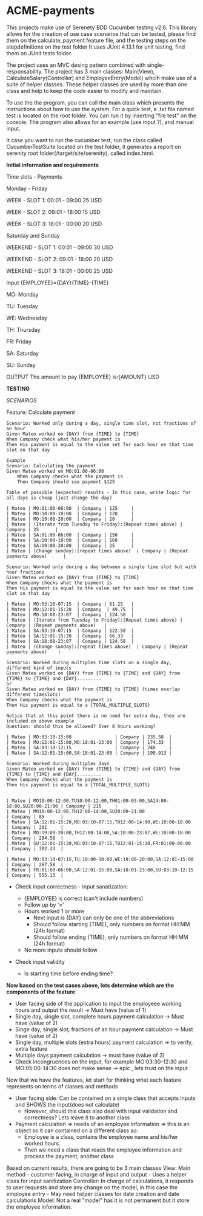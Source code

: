 # ACME-payments

This projects make use of Serenety BDD Cucumber testing v2.6. This library allows for the creation of use case scenarios that can be tested, please
find them on the calculate_payment.feature file, and the testing steps on the stepdefinitions on the test folder
It uses JUnit 4.13.1 for unit testing, find them on JUnit tests folder.

The project uses an MVC desing pattern combined with single-responsability. The project has 3 main classes: Main(View), CalculateSalary(Controller) and EmployeeEntry(Model) whcih make use of a suite of helper classes. These helper classes are used by more than one class and help to keep the code easier to modify and maintain.

To use the the program, you can call the main class which presents the instructions about how to use the system. 
For a quick test, a .txt file named test is located on the root folder. You can run it by inserting "file test" on the console.
The program also allows for an example (use input ?), and manual input.

It case you want to run the cucumber test, run the class called CucumberTestSuite located on the test folder, it generates a report on serenity root folder(/target/site/serenity), called index.html.

**Initial information and requirements**

Time slots - Payments

Monday - Friday

WEEK - SLOT 1: 00:01 - 09:00 25 USD

WEEK - SLOT 2: 09:01 - 18:00 15 USD

WEEK - SLOT 3: 18:01 - 00:00 20 USD

Saturday and Sunday

WEEKEND - SLOT 1: 00:01 - 09:00 30 USD

WEEKEND - SLOT 2: 09:01 - 18:00 20 USD

WEEKEND - SLOT 3: 18:01 - 00:00 25 USD


Input  {EMPLOYEE}={DAY}{TIME}-{TIME}

MO: Monday

TU: Tuesday

WE: Wednesday

TH: Thursday

FR: Friday

SA: Saturday

SU: Sunday

OUTPUT The amount to pay {EMPLOYEE} is:{AMOUNT} USD

**TESTING**

_SCENARIOS_

Feature: Calculate payment

	Scenario: Worked only during a day, single time slot, not fractions of an hour
	Given Mateo worked on {DAY) from {TIME} to {TIME}
	When Company check what his/her payment is
	Then His payment is equal to the value set for each hour on that time slot on that day
	
	Example
	Scenario: Calculating the payment
  	Given Mateo worked on MO:01:00-06:00
    	When Company checks what the payment is
    	Then Company should see payment $125

	Table of possible (expected) results - In this case, write logic for all days is cheap (just change the day)

    | Mateo | MO:01:00-06:00  | Company | 125     |
	| Mateo | MO:10:00-18:00  | Company | 120     |
	| Mateo | MO:19:00-20:00  | Company | 20      |
	| Mateo | (Iterate from Tuesday to Friday):(Repeat times above) | Company | 25      |
    | Mateo | SA:01:00-06:00  | Company | 150     |
    | Mateo | SA:10:00-18:00  | Company | 160     |
    | Mateo | SA:19:00-20:00  | Company | 25      |
	| Mateo | (Change sunday):(repeat times above)  | Company | (Repeat payments above)      |

	Scenario: Worked only during a day between a single time slot but with hour fractions
	Given Mateo worked on {DAY) from {TIME} to {TIME}
	When Company checks what the payment is
	Then His payment is equal to the value set for each hour on that time slot on that day
	
    | Mateo | MO:03:10-07:15  | Company | 61.25   |
	| Mateo | MO:12:01-15:20  | Company  | 49.75  |
	| Mateo | MO:18:08-23:07  | Company | 124.58  |
	| Mateo | (Iterate from Tuesday to Friday):(Repeat times above) | Company | (Repeat payments above)   |
    | Mateo | SA:03:10-07:15  | Company | 122.50  |
    | Mateo | SA:12:01-15:20  | Company | 66.33   |
    | Mateo | SA:18:08-23:07  | Company | 124.58  |
	| Mateo | (Change sunday):(repeat times above)  | Company | (Repeat payments above)    |

	Scenario: Worked during multiples time slots on a single day, different kind of inputs
	Given Mateo worked on {DAY) from {TIME} to {TIME} and {DAY} from {TIME} to {TIME} and {DAY}.........
	or
	Given Mateo worked on {DAY) from {TIME} to {TIME} (times overlap different timeslots)
	When Company checks what the payment is
	Then His payment is equal to a {TOTAL_MULTIPLE_SLOTS}

	Notice that at this point there is no need for extra day, they are included on above example
	Question: should this be allowed? Over 8 hours working? 

    | Mateo | MO:03:10-15:00  				| Company | 235.58  |
	| Mateo | MO:12:01-15:00,MO:18:01-23:00 | Company | 174.33  |
    | Mateo | SA:03:10-12:15  				| Company | 240     |
    | Mateo | SA:12:01-15:00,SA:18:01-23:00 | Company | 190.913 |

	Scenario: Worked during multiples days
	Given Mateo worked on {DAY) from {TIME} to {TIME} and {DAY} from {TIME} to {TIME} and {DAY}.........
	When Company checks what the payment is
	Then His payment is equal to a {TOTAL_MULTIPLE_SLOTS}


    | Mateo | MO10:00-12:00,TU10:00-12:00,TH01:00-03:00,SA14:00-18:00,SU20:00-21:00	| Company | 215	 	|
	| Mateo | MO10:00-12:00,TH12:00-14:00,SU20:00-21:00 							| Company | 85  	|
	| Mateo | SA:12:01-15:20,MO:03:10-07:15,TH12:00-14:00,WE:10:00-18:00 			| Company | 201  	|	
	| Mateo | MO:19:00-20:00,TH12:00-14:00,SA:18:08-23:07,WE:10:00-18:00 			| Company | 294.58  |
	| Mateo | SU:12:01-15:20,MO:03:10-07:15,TU12:01-15:20,FR:01:00-06:00 			| Company | 302.33  |

    | Mateo | MO:03:10-07:15,TU:10:00-18:00,WE:19:00-20:00,SA:12:01-15:00 			| Company | 267.58  |
    | Mateo | FR:01:00-06:00,SA:12:01-15:00,SA:18:01-23:00,SU:03:10-12:15 			| Company | 555.13  |






- Check input correctness - input sanatization:
	- {EMPLOYEE} is correct (can't include numbers)
	- Follow up by '=' 
	- Hours worked 1 or more
  		- Next input is {DAY} can only be one of the abbreviations
 		- Should follow starting {TIME}, only numbers on format HH:MM (24h format)
		- Should follow ending {TIME}, only numbers on format HH:MM (24h format)
	- No more inputs should follow

- Check input validity 
	- Is starting time before ending time?


**Now based on the test cases above, lets determine which are the components of the feature**

- User facing side of the application to input the employeee working hours and output the result -> Must have (value of 1)
- Single day, single slot, complete hours payment calculation -> Must have (value of 2)
- Singe day, single slot, fractions of an hour payment calculation -> Must have (value of 2)
- Single day, multiple slots (extra hours) payment calculation -> to verify, extra feature
- Multiple days payment calculation -> must have (value of 3)
- Check incongruences on the input, for example MO:03:30-12:30 and MO:05:00-14:30 does not make sense -> epic , lets trust on the input

Now that we have the features, let start for thinking what each feature represents on terms of classes and methods

- User facing side: Can be contained on a single class that accepts inputs and SHOWS the input(does not calculate)
	- However, should this class also deal with input validation and correctness? Lets leave it to another class
- Payment calculation => needs of an employee information => this is an object so it can contained on a different class so:
	- Employee is a class, contains the employee name and his/her worked hours.
	- Then we need a class that reads the employee information and process the payment, another class

Based on current results, there are going to be 3 main classes
View: Main method - customer facing, in charge of input and output
	- Uses a helper class for input sanitization 
Controller: In charge of calculations, it responds to user requests and store any change on the model, in this case the employee entry
	- May need helper classes for date creation and date calculations
Model: Not a real "model" has it is not permanent but it store the employee information.

